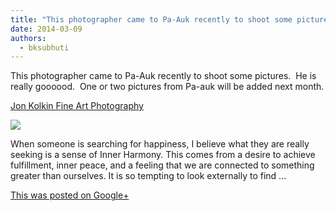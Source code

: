 ```yaml
---
title: "This photographer came to Pa-Auk recently to shoot some pictures.  He is really goooood.  One or two..."
date: 2014-03-09
authors: 
  - bksubhuti
---
```


This photographer came to Pa-Auk recently to shoot some pictures.  He is really goooood.  One or two pictures from Pa-auk will be added next month.﻿

[Jon Kolkin Fine Art Photography](http://kolkinphotography.com/portfolio/inner-harmony/)

[![](https://lh3.googleusercontent.com/proxy/WDz8HWg80g9Xn6zEgFLWCStfxxt7RiQ4VuJuAzrmVuIrlSu_0ayHl-JLSfE8F1-s8FNwuRFDpYTGAOfT3pKY5VkHKgpVlaIzOzUwWXQQO24ziiKmCNa6KYv0RqU=w506-h303-p)](http://kolkinphotography.com/portfolio/inner-harmony/)

When someone is searching for happiness, I believe what they are really seeking is a sense of Inner Harmony. This comes from a desire to achieve fulfillment, inner peace, and a feeling that we are connected to something greater than ourselves. It is so tempting to look externally to find ...

[This was posted on Google+](https://plus.google.com/+BhikkhuSubhuti/posts/BLf7Ajapxs7)